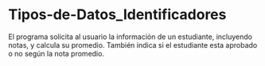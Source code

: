 # Tipos-de-Datos_Identificadores
El programa solicita al usuario la información de un estudiante, incluyendo notas, y calcula su promedio. También indica si el estudiante esta aprobado o no según la nota promedio.
